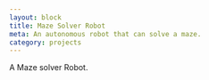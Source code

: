 ```yaml
---
layout: block
title: Maze Solver Robot
meta: An autonomous robot that can solve a maze.
category: projects
---
```

A Maze solver Robot.
